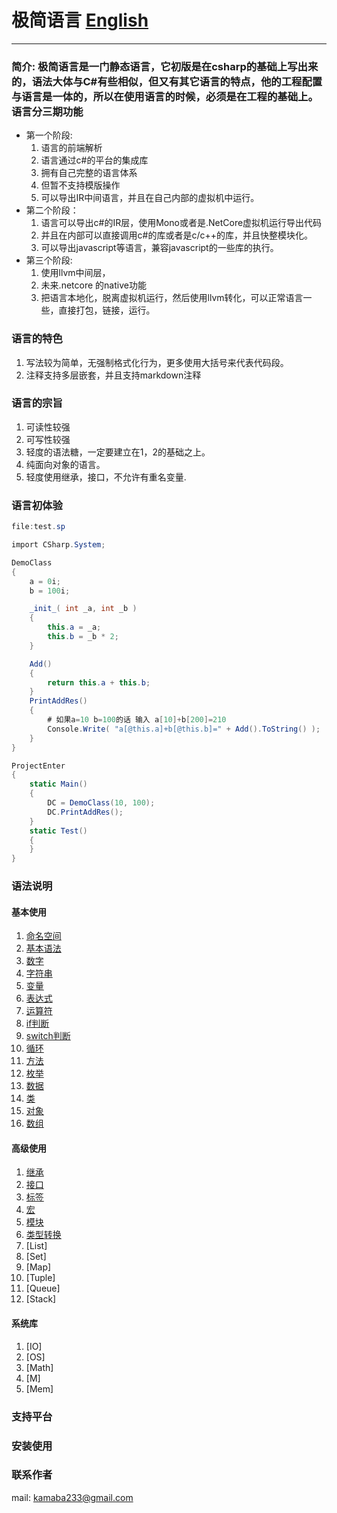 # 极简语言 [English](https://github.com/kamaba/simple_language)

------------------------------------------------------------------------

### 简介: 极简语言是一门静态语言，它初版是在csharp的基础上写出来的，语法大体与C#有些相似，但又有其它语言的特点，他的工程配置与语言是一体的，所以在使用语言的时候，必须是在工程的基础上。语言分三期功能
- 第一个阶段: 
    1. 语言的前端解析
    2. 语言通过c#的平台的集成库
    3. 拥有自己完整的语言体系
    4. 但暂不支持模版操作
    5. 可以导出IR中间语言，并且在自己内部的虚拟机中运行。
- 第二个阶段：
    1. 语言可以导出c#的IR层，使用Mono或者是.NetCore虚拟机运行导出代码
    2. 并且在内部可以直接调用c#的库或者是c/c++的库，并且快整模块化。
    3. 可以导出javascript等语言，兼容javascript的一些库的执行。
- 第三个阶段: 
    1. 使用llvm中间层，
    2. 未来.netcore 的native功能
    3. 把语言本地化，脱离虚拟机运行，然后使用llvm转化，可以正常语言一些，直接打包，链接，运行。


### 语言的特色
1. 写法较为简单，无强制格式化行为，更多使用大括号来代表代码段。
2. 注释支持多层嵌套，并且支持markdown注释



### 语言的宗旨
1. 可读性较强
2. 可写性较强
3. 轻度的语法糖，一定要建立在1，2的基础之上。
4. 纯面向对象的语言。
5. 轻度使用继承，接口，不允许有重名变量.

### 语言初体验
```csharp
file:test.sp

import CSharp.System;

DemoClass
{
    a = 0i;
    b = 100i;

    _init_( int _a, int _b )
    {
        this.a = _a;
        this.b = _b * 2;
    }

    Add()
    {
        return this.a + this.b;
    }
    PrintAddRes()
    {
        # 如果a=10 b=100的话 输入 a[10]+b[200]=210
        Console.Write( "a[@this.a]+b[@this.b]=" + Add().ToString() );
    }
}

ProjectEnter
{
    static Main()
    {    
        DC = DemoClass(10, 100);
        DC.PrintAddRes();
    }
    static Test()
    {
    }
}
```

### 语法说明
#### 基本使用 
1. [命名空间](https://github.com/kamaba/simple_language/tree/main/md/namespace.md)
2. [基本语法](https://github.com/kamaba/simple_language/tree/main/md/base.md)
3. [数字](https://github.com/kamaba/simple_language/tree/main/md/number.md)
4. [字符串](https://github.com/kamaba/simple_language/tree/main/md/string.md)
5. [变量](https://github.com/kamaba/simple_language/tree/main/md/variable.md)
6. [表达式](https://github.com/kamaba/simple_language/tree/main/md/express.md)
7. [运算符](https://github.com/kamaba/simple_language/tree/main/md/operator.md)
8. [if判断](https://github.com/kamaba/simple_language/tree/main/md/if.md)
9. [switch判断](https://github.com/kamaba/simple_language/tree/main/md/switch.md)
10. [循环](https://github.com/kamaba/simple_language/tree/main/md/forwhiledowhile.md)
11. [方法](https://github.com/kamaba/simple_language/tree/main/md/function.md)
12. [枚举](https://github.com/kamaba/simple_language/tree/main/md/enum.md)
13. [数据](https://github.com/kamaba/simple_language/tree/main/md/data.md)
14. [类](https://github.com/kamaba/simple_language/tree/main/md/class.md)
15. [对象](https://github.com/kamaba/simple_language/tree/main/md//object.md)
16. [数组](https://github.com/kamaba/simple_language/tree/main/md/array.md)
#### 高级使用
1. [继承](https://github.com/kamaba/simple_language/tree/main/md/express.md)
2. [接口](https://github.com/kamaba/simple_language/tree/main/md/interface.md)
3. [标签](https://github.com/kamaba/simple_language/tree/main/md/label.md)
4. [宏](https://github.com/kamaba/simple_language/tree/main/md/marco.md) 
5. [模块](https://github.com/kamaba/simple_language/tree/main/md/module.md) 
6. [类型转换](https://github.com/kamaba/simple_language/tree/main/md/cast.md)
6. [List]
7. [Set]
8. [Map]
9. [Tuple]
10. [Queue]
11. [Stack]
#### 系统库
1. [IO]
2. [OS]
3. [Math]
4. [M]
5. [Mem]

### 支持平台

### 安装使用


### 联系作者
mail: kamaba233@gmail.com

